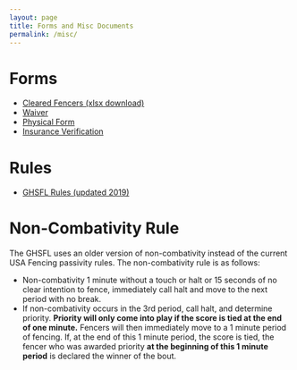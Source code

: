 ```yaml
---
layout: page
title: Forms and Misc Documents
permalink: /misc/
---
```

# Forms  
* [Cleared Fencers (xlsx download)](assets/cleared_fencers.xlsx)
* [Waiver](assets/ghsfl_waiver.pdf)
* [Physical Form](assets/ghsfl_physical_form.pdf)
* [Insurance Verification](assets/sample_insurance_24-25.pdf)  

# Rules
* [GHSFL Rules (updated 2019)](assets/ghsfl_rules.pdf)

# Non-Combativity Rule  
The GHSFL uses an older version of non-combativity instead of the current USA Fencing passivity rules. The non-combativity rule is as follows:
* Non-combativity 1 minute without a touch or halt or 15 seconds of no clear intention to fence, immediately call halt and move to the next period with no break.
* If non-combativity occurs in the 3rd period, call halt, and determine priority. **Priority will only come into play if the score is tied at the end of one minute.** Fencers will then immediately move to a 1 minute period of fencing. If, at the end of this 1 minute period, the score is tied, the fencer who was awarded priority **at the beginning of this 1 minute period** is declared the winner of the bout.
